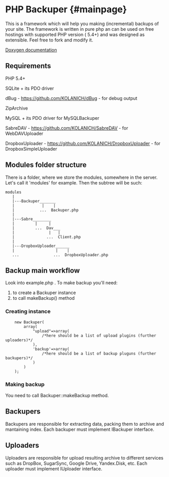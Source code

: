 PHP Backuper	{#mainpage}
===
This is a framework which will help you making (incremental) backups of your site.
The framework is written in pure php an can be used on free hostings with supported PHP version ( 5.4+) and was designed as extensible.
Feel free to fork and modify it.

[Doxygen documentation](http://kolanich.github.com/PHP-Backuper/)


Requirements
---
PHP 5.4+

SQLite + its PDO driver

dBug - https://github.com/KOLANICH/dBug - for debug output

ZipArchive

MySQL + its PDO driver for MySQLBackuper

SabreDAV - https://github.com/KOLANICH/SabreDAV - for WebDAVUploader

DropboxUploader - https://github.com/KOLANICH/DropboxUploader - for DropboxSimpleUploader

Modules folder structure
---
There is a folder, where we store the modules, somewhere in the server. Let's call it 'modules' for example.
Then the subtree will be such:
~~~
modules
   |
   |---Backuper_______
   |            |    |
   |           ...  Backuper.php
   |
   |---Sabre________
   |         |     |
   |         ...  Dav___
   |               |   |
   |              ...  Client.php
   |
   |---DropboxUploader______
   |                  |    |
   ...               ...  DropboxUploader.php
~~~

Backup main workflow
---

Look into example.php .
To make backup you'll need:
1. to create a Backuper instance
2. to call makeBackup() method

### Creating instance
~~~{.php}
	new Backuper(
		array(
			"upload"=>array(
				/*here should be a list of upload plugins (further uploaders)*/
			),
			'backup'=>array(
				/*here should be a list of backup pluguns (further backupers)*/
			)
		)
	);
~~~



### Making backup
You need to call Backuper::makeBackup method.


Backupers
---
Backupers are responsible for extracting data, packing them to archive and mantaining index.
Each backuper must implement IBackuper interface.


Uploaders
---
Uploaders are responsible for upload resulting archive to different services such as DropBox, SugarSync, Google Drive, Yandex.Disk, etc.
Each uploader must implement IUploader interface.

